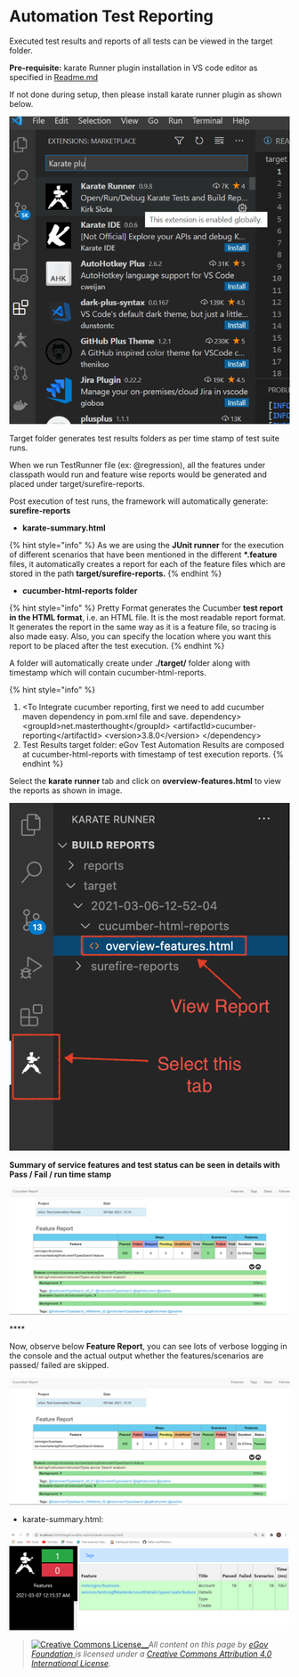# Automation Test Reporting

Executed test results and reports of all tests can be viewed in the target folder.

**Pre-requisite:** karate Runner plugin installation in VS code editor as specified in [Readme.md](https://github.com/egovernments/test-automation/blob/karate-master/README.md#digit-automation-code-setup)

If not done during setup, then please install karate runner plugin as shown below.

![](../../../../.gitbook/assets/163.png)

Target folder generates test results folders as per time stamp of test suite runs.

When we run TestRunner file (ex: @regression), all the features under classpath would run and feature wise reports would be generated and placed under target/surefire-reports.

Post execution of test runs, the framework will automatically generate: **surefire-reports**

* **karate-summary.html**

{% hint style="info" %}
As we are using the **JUnit runner** for the execution of different scenarios that have been mentioned in the different **\*.feature** files, it automatically creates a report for each of the feature files which are stored in the path **target/surefire-reports.**
{% endhint %}

* **cucumber-html-reports folder**

{% hint style="info" %}
Pretty Format generates the Cucumber **test report in the HTML format**, i.e. an HTML file. It is the most readable report format. It generates the report in the same way as it is a feature file, so tracing is also made easy. Also, you can specify the location where you want this report to be placed after the test execution.
{% endhint %}

A folder will automatically create under **./target/** folder along with timestamp which will contain cucumber-html-reports.

{% hint style="info" %}
1. \<To Integrate cucumber reporting, first we need to add cucumber maven dependency in pom.xml file and save. dependency> \<groupId>net.masterthought\</groupId> \<artifactId>cucumber-reporting\</artifactId> \<version>3.8.0\</version> \</dependency>
2. Test Results target folder: eGov Test Automation Results are composed at cucumber-html-reports with timestamp of test execution reports.
{% endhint %}

Select the **karate runner** tab and click on **overview-features.html** to view the reports as shown in image.

![](../../../../.gitbook/assets/164.png)

**Summary of service features and test status can be seen in details with Pass / Fail / run time stamp**

![](../../../../.gitbook/assets/160.png)

\*\*\*\*

Now, observe below **Feature Report**, you can see lots of verbose logging in the console and the actual output whether the features/scenarios are passed/ failed are skipped.

![](<../../../../.gitbook/assets/159 (7).png>)

* karate-summary.html:

![](../../../../.gitbook/assets/158.png)

> [![Creative Commons License](https://i.creativecommons.org/l/by/4.0/80x15.png)\_\_](http://creativecommons.org/licenses/by/4.0/)_All content on this page by_ [_eGov Foundation_ ](https://egov.org.in)_is licensed under a_ [_Creative Commons Attribution 4.0 International License_](http://creativecommons.org/licenses/by/4.0/)_._
